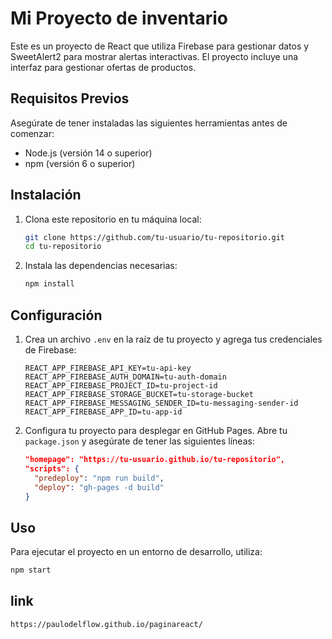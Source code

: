 # Mi Proyecto de inventario

Este es un proyecto de React que utiliza Firebase para gestionar datos y SweetAlert2 para mostrar alertas interactivas. El proyecto incluye una interfaz para gestionar ofertas de productos.

## Requisitos Previos

Asegúrate de tener instaladas las siguientes herramientas antes de comenzar:

- Node.js (versión 14 o superior)
- npm (versión 6 o superior)

## Instalación

1. Clona este repositorio en tu máquina local:

    ```bash
    git clone https://github.com/tu-usuario/tu-repositorio.git
    cd tu-repositorio
    ```

2. Instala las dependencias necesarias:

    ```bash
    npm install
    ```

## Configuración

1. Crea un archivo `.env` en la raíz de tu proyecto y agrega tus credenciales de Firebase:

    ```env
    REACT_APP_FIREBASE_API_KEY=tu-api-key
    REACT_APP_FIREBASE_AUTH_DOMAIN=tu-auth-domain
    REACT_APP_FIREBASE_PROJECT_ID=tu-project-id
    REACT_APP_FIREBASE_STORAGE_BUCKET=tu-storage-bucket
    REACT_APP_FIREBASE_MESSAGING_SENDER_ID=tu-messaging-sender-id
    REACT_APP_FIREBASE_APP_ID=tu-app-id
    ```

2. Configura tu proyecto para desplegar en GitHub Pages. Abre tu `package.json` y asegúrate de tener las siguientes líneas:

    ```json
    "homepage": "https://tu-usuario.github.io/tu-repositorio",
    "scripts": {
      "predeploy": "npm run build",
      "deploy": "gh-pages -d build"
    }
    ```

## Uso

Para ejecutar el proyecto en un entorno de desarrollo, utiliza:

```bash
npm start
```
## link
```pagina
https://paulodelflow.github.io/paginareact/
